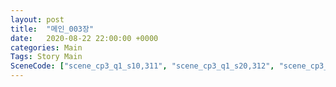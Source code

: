 ```yaml
---
layout: post
title:  "메인_003장"
date:   2020-08-22 22:00:00 +0000
categories: Main
Tags: Story Main
SceneCode: ["scene_cp3_q1_s10,311", "scene_cp3_q1_s20,312", "scene_cp3_q2_s10,321", "scene_cp3_q2_s20,322", "scene_cp3_q3_s10,331", "scene_cp3_q3_s20,332", "scene_cp3_q4_s10,341", "scene_cp3_q4_s20,342", "scene_cp3_q4_s30,343"]
---
```

